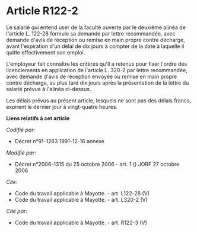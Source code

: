 # Article R122-2

Le salarié qui entend user de la faculté ouverte par le deuxième alinéa de l'article L. 122-28 formule sa demande par lettre
recommandée, avec demande d'avis de réception ou remise en main propre contre décharge, avant l'expiration d'un délai de dix
jours à compter de la date à laquelle il quitte effectivement son emploi. 

L'employeur fait connaître les critères qu'il a retenus pour fixer l'ordre des licenciements en application de l'article L.
320-2 par lettre recommandée, avec demande d'avis de réception envoyée ou remise en main propre contre décharge, au plus tard
dix jours après la présentation de la lettre du salarié prévue à l'alinéa ci-dessus. 

Les délais prévus au présent article, lesquels ne sont pas des délais francs, expirent le dernier jour à vingt-quatre heures.

**Liens relatifs à cet article**

_Codifié par_:

  - Décret n°91-1263 1991-12-16 annexe

_Modifié par_:

  - Décret n°2006-1315 du 25 octobre 2006 - art. 1 () JORF 27 octobre 2006

_Cite_:

  - Code du travail applicable à Mayotte. - art. L122-28 (V)
  - Code du travail applicable à Mayotte. - art. L320-2 (V)

_Cité par_:

  - Code du travail applicable à Mayotte. - art. R122-3 (V)
